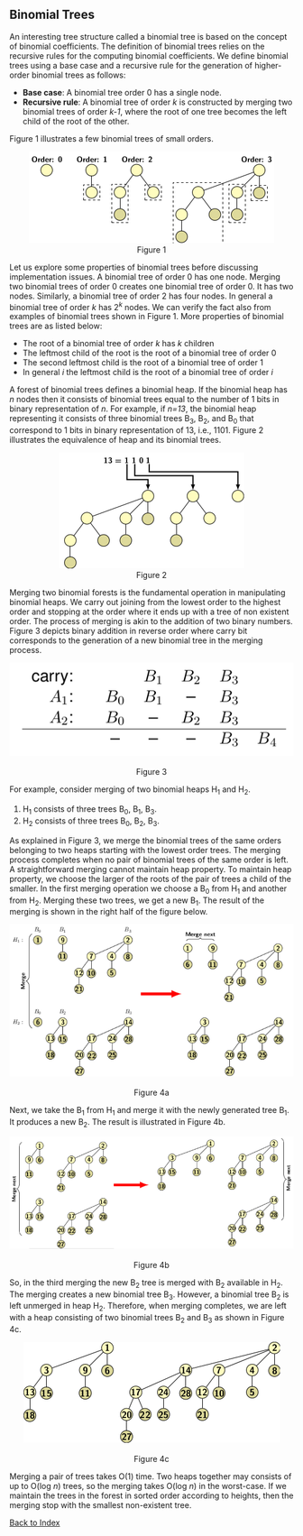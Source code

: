 ## Binomial Trees

An interesting tree structure called a binomial tree is based on the concept of binomial coefficients. 
The definition of binomial trees relies on the recursive rules for the computing binomial coefficients.
We define binomial trees using a base case and a recursive rule for the generation of higher-order binomial trees
as follows:

- <strong>Base case</strong>: A binomial tree order 0 has a single node. 
- <strong>Recursive rule</strong>: A binomial tree of order <i>k</i> is constructed by merging two binomial trees of order <i>k-1</i>, where the root of one tree becomes the left child of the root of the other.
  
Figure 1 illustrates a few binomial trees of small orders. 
<p style="text-align:center">
  <img src="../images/binomTree.png"><br>
  Figure 1
</p>

Let us explore some properties of binomial trees before discussing implementation issues. A binomial tree of
order 0 has one node. Merging two binomial trees of order 0 creates one binomial tree of order 0. It has two
nodes. Similarly, a binomial tree of order 2 has four nodes. In general a binomial tree of order <i>k</i> has
2<sup><i>k</i></sup> nodes. We can verify the fact also from examples of binomial trees shown in Figure 1. More 
properties of binomial trees are as listed below:

- The root of a binomial tree of order <i>k</i> has <i>k</i> children
- The leftmost child of the root is the root of a binomial tree of order 0
- The second leftmost child is the root of a binomial tree of order 1
- In general <i>i</i> the leftmost child is the root of a binomial tree of order  <i>i</i>

A forest of binomial trees defines a binomial heap. If the binomial heap has <i>n</i> nodes then  it consists of
binomial trees equal to the number of 1 bits in binary representation of <i>n</i>. For example, if
<i>n=13</i>, the binomial heap representing it consists of three binomial trees 
B<sub>3</sub>, B<sub>2</sub>, and B<sub>0</sub> that correspond to 1 bits in binary representation of
13, i.e., 1101. Figure 2 illustrates the equivalence of heap and its binomial trees.
<p style="text-align:center">
  <img src="../images/binomialTreeAndBITs.png"><br>
  Figure 2
</p>

Merging two binomial forests is the fundamental operation in manipulating binomial heaps. We carry out 
joining from the lowest order to the highest order and stopping at the order where it ends up with a tree of non 
existent order. The process of merging is akin to the addition of two binary numbers. Figure 3 depicts binary 
addition in reverse order where carry bit corresponds to the generation of a new binomial tree in the merging 
process. 

<p style="text-align:center">
  <img src="../images/binaryAddBinomHeap.png"><br><br>
  Figure 3
</p>

For example, consider merging of two binomial heaps H<sub>1</sub> and H<sub>2</sub>. 

1. H<sub>1</sub> consists of three trees B<sub>0</sub>, B<sub>1</sub>, B<sub>3</sub>.
2. H<sub>2</sub> consists of three trees B<sub>0</sub>, B<sub>2</sub>, B<sub>3</sub>. 

As explained in Figure 3, we merge the binomial trees of the same orders 
belonging to two heaps starting with the lowest order trees. The merging process completes when no pair 
of binomial trees of the same order is left. A straightforward merging cannot maintain heap property. 
To maintain heap property, we choose the larger of the roots of the pair of trees a child of the
smaller. In the first merging operation we choose a B<sub>0</sub> from H<sub>1</sub> and another 
from H<sub>2</sub>. Merging these two trees, we get a new B<sub>1</sub>. The result of the merging 
is shown in the right half of the figure below.

<p style="text-align:center">
  <img src="../images/binomMerge1.png"><br><br>
  Figure 4a
</p>

Next, we take the B<sub>1</sub> from H<sub>1</sub> and merge it with the newly generated tree B<sub>1</sub>. 
It produces a new B<sub>2</sub>. The result is illustrated in Figure 4b.

<p style="text-align:center">
  <img src="../images/binomMerge2.png"><br><br>
Figure 4b
</p>

So, in the third merging the new B<sub>2</sub> tree is merged with B<sub>2</sub> available in H<sub>2</sub>. 
The merging creates a new binomial tree B<sub>3</sub>. However, a binomial tree B<sub>2</sub> is left unmerged in
heap H<sub>2</sub>. Therefore, when merging completes, we are left with a heap consisting of two binomial trees
B<sub>2</sub> and B<sub>3</sub> as shown in Figure 4c.

<p style="text-align:center">
  <img src="../images/binomMerge4.png"><br><br>
  Figure 4c
</p>

Merging a pair of trees takes O(1) time. Two heaps together may consists of up to O(log <i>n</i>) trees, 
so the merging takes O(log <i>n</i>) in the worst-case. If we maintain the trees in the forest in sorted 
order according to heights, then the merging stop with the smallest non-existent tree.

[Back to Index](../index.md)
